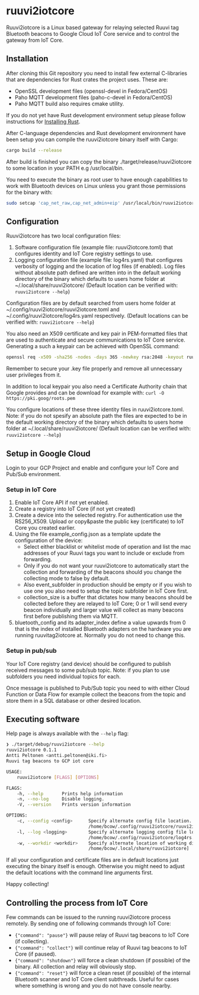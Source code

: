 # ruuvi2iotcore

Ruuvi2iotcore is a Linux based gateway for relaying selected Ruuvi tag Bluetooth beacons to Google Cloud IoT Core service and to control the gateway from IoT Core.

## Installation

After cloning this Git repository you need to install few external C-libraries that are dependencies for Rust crates the project uses. These are:

* OpenSSL development files (openssl-devel in Fedora/CentOS)
* Paho MQTT development files (paho-c-devel in Fedora/CentOS)
* Paho MQTT build also requires cmake utility.

If you do not yet have Rust development environment setup please follow instructions for [Installing Rust](https://rustup.rs/).

After C-language dependencies and Rust development environment have been setup you can compile the ruuvi2iotcore binary itself with Cargo:

```sh
cargo build --release
```

After build is finished you can copy the binary ./target/release/ruuvi2iotcore to some location in your PATH e.g /usr/local/bin.

You need to execute the binary as root user to have enough capabilities to work with Bluetooth devices on Linux unless you grant those permissions for the binary with:

```sh
sudo setcap 'cap_net_raw,cap_net_admin+eip' /usr/local/bin/ruuvi2iotcore
```

## Configuration

Ruuvi2iotcore has two local configuration files:

1. Software configuration file (example file: ruuvi2iotcore.toml) that configures identity and IoT Core registry settings to use.
2. Logging configuration file (example file: log4rs.yaml) that configures verbosity of logging and the location of log files (if enabled). Log files without absolute path defined are written into in the default working directory of the binary which defaults to users home folder at ~/.local/share/ruuvi2iotcore/ (Default location can be verified with: ```ruuvi2iotcore --help```)

Configuration files are by default searched from users home folder at ~/.config/ruuvi2iotcore/ruuvi2iotcore.toml and ~/.config/ruuvi2iotcore/log4rs.yaml respectively. (Default locations can be verified with: ```ruuvi2iotcore --help```)

You also need an X509 certificate and key pair in PEM-formatted files that are used to authenticate and secure communications to IoT Core service. Generating a such a keypair can be achieved with OpenSSL command:

```sh
openssl req -x509 -sha256 -nodes -days 365 -newkey rsa:2048 -keyout ruuvi2iotcore.key -out ruuvi2iotcore.crt
```

Remember to secure your .key file properly and remove all unnecessary user privileges from it.

In addition to local keypair you also need a Certificate Authority chain that Google provides and can be download for example with: ```curl -O https://pki.goog/roots.pem```

You configure locations of these three identity files in ruuvi2iotcore.toml. Note: if you do not spesify an absolute path the files are expected to be in the default working directory of the binary which defaults to users home folder at ~/.local/share/ruuvi2iotcore/ (Default location can be verified with: ```ruuvi2iotcore --help```)

## Setup in Google Cloud

Login to your GCP Project and enable and configure your IoT Core and Pub/Sub environment.

### Setup in IoT Core

1. Enable IoT Core API if not yet enabled.
2. Create a registry into IoT Core (if not yet created)
3. Create a device into the selected registry. For authentication use the RS256_X509. Upload or copy&paste the public key (certificate) to IoT Core you created earlier.
4. Using the file example_config.json as a template update the configuration of the device:
    * Select either blacklist or whitelist mode of operation and list the mac addresses of your Ruuvi tags you want to include or exclude from forwarding.
    * Only if you do not want your ruuvi2iotcore to automatically start the collection and forwarding of the beacons should you change the collecting mode to false by default.
    * Also event_subfolder in production should be empty or if you wish to use one you also need to setup the topic subfolder in IoT Core first.
    * collection_size is a buffer that dictates how many beacons should be collected before they are relayed to IoT Core; 0 or 1 will send every beacon individually and larger value will collect as many beacons first before publishing them via MQTT.
5. bluetooth_config and its adapter_index define a value upwards from 0 that is the index of installed Bluetooth adapters on the hardware you are running ruuvitag2iotcore at. Normally you do not need to change this.

### Setup in pub/sub

Your IoT Core registry (and device) should be configured to publish received messages to some pub/sub topic. Note: if you plan to use subfolders you need individual topics for each.

Once message is published to Pub/Sub topic you need to with either Cloud Function or Data Flow for example collect the beacons from the topic and store them in a SQL database or other desired location.

## Executing software

Help page is always available with the ```--help``` flag:

```sh
❯ ./target/debug/ruuvi2iotcore --help
ruuvi2iotcore 0.1.1
Antti Peltonen <antti.peltonen@iki.fi>
Ruuvi tag beacons to GCP iot core

USAGE:
    ruuvi2iotcore [FLAGS] [OPTIONS]

FLAGS:
    -h, --help       Prints help information
    -n, --no-log     Disable logging.
    -V, --version    Prints version information

OPTIONS:
    -c, --config <config>      Specify alternate config file location. [default:
                               /home/bcow/.config/ruuvi2iotcore/ruuvi2iotcore.toml]
    -l, --log <logging>        Specify alternate logging config file location. [default:
                               /home/bcow/.config/ruuvi2iotcore/log4rs.yaml]
    -w, --workdir <workdir>    Specify alternate location of working directory. [default:
                               /home/bcow/.local/share/ruuvi2iotcore]
```

If all your configuration and certificate files are in default locations just executing the binary itself is enough. Otherwise you might need to adjust the default locations with the command line arguments first.

Happy collecting!

## Controlling the process from IoT Core

Few commands can be issued to the running ruuvi2iotcore process remotely. By sending one of following commands through IoT Core:

* ```{"command": "pause"}``` will pause relay of Ruuvi tag beacons to IoT Core (if collecting).
* ```{"command": "collect"}``` will continue relay of Ruuvi tag beacons to IoT Core (if paused).
* ```{"command": "shutdown"}``` will force a clean shutdown (if possible) of the binary. All collection and relay will obviously stop.
* ```{"command": "reset"}``` will force a clean reset (if possible) of the internal Bluetooth scanner and IoT Core client subthreads. Useful for cases where something is wrong and you do not have console nearby.
